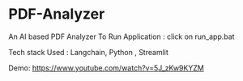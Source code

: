 # PDF-Analyzer
An AI based PDF Analyzer
To Run Application : click on run_app.bat

Tech stack Used : Langchain, Python , Streamlit

Demo: https://www.youtube.com/watch?v=5J_zKw9KYZM 
